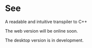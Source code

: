 # See
A readable and intuitive transpiler to C++

The web version will be online soon.

The desktop version is in development.
